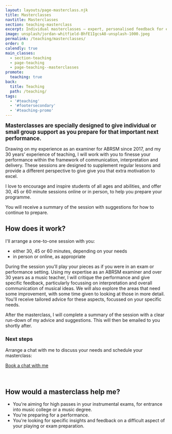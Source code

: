 ```yaml
---
layout: layouts/page-masterclass.njk
title: Masterclasses
navtitle: Masterclasses
section: teaching-masterclass
excerpt: Individual masterclasses — expert, personalised feedback for exam, recital or performance preparation.
image: unsplash/jordan-whitfield-BhfE1IgcsA8-unsplash-1000.jpeg
permalink: /teaching/masterclasses/
order: 0
calendly: true
main_classes:
  - section-teaching
  - page-teaching
  - page-teaching--masterclasses
promote: 
  teaching: true
back:
  title: Teaching
  path: /teaching/
tags:
  - '#teaching'
  - '#footersecondary'
  - '#teaching-promo'
---
```


<big>**Masterclasses are specially designed to give individual or small group support as you prepare for that important next performance.**</big>

Drawing on my experience as an examiner for ABRSM since 2017, and my 30 years’ experience of teaching, I will work with you to finesse your performance within the framework of communication, interpretation and delivery. These sessions are designed to supplement regular lessons and provide a different perspective to give give you that extra motivation to excel.

I love to encourage and inspire students of all ages and abilities, and offer 30, 45 or 60 minute sessions online or in person, to help you prepare your programme.

You will receive a summary of the session with suggestions for how to continue to prepare.

## How does it work?

I'll arrange a one-to-one session with you:

- either 30, 45 or 60 minutes, depending on your needs
- in person or online, as appropriate

During the session you'll play your pieces as if you were in an exam or performance setting. Using my expertise as an ABRSM examiner and over 30 years as a music teacher, I will critique the performance and give specific feedback, particularly focussing on interpretation and overall communication of musical ideas. We will also explore the areas that need some improvement, with some time given to looking at those in more detail. You'll receive tailored advice for these aspects, focussed on your specific needs.

After the masterclass, I will complete a summary of the session with a clear run-down of my advice and suggestions. This will then be emailed to you shortly after.

### Next steps

Arrange a chat with me to discuss your needs and schedule your masterclass:

<div class="calendly-link-container hide-small-flex"><a href="https://calendly.com/bakertunes/15min" target="_blank" class="btn btn-lg btn-default btn-strong btn-teal btn-calendly" role="button">Book a chat with me <span class="glyphicon glyphicon-earphone"></span></a></div>

&nbsp;

## How would a masterclass help me?

- You're aiming for high passes in your instrumental exams, for entrance into music college or a music degree.
- You're preparing for a performance.
- You're looking for specific insights and feedback on a difficult aspect of your playing or exam preparation.
